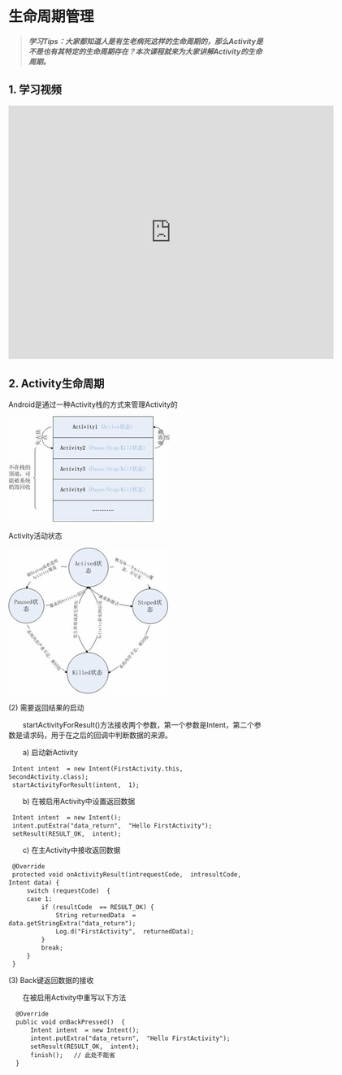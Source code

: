 # 生命周期管理

>##### 学习Tips：大家都知道人是有生老病死这样的生命周期的，那么Activity是不是也有其特定的生命周期存在？本次课程就来为大家讲解Activity的生命周期。

## 1. 学习视频

<iframe frameborder="0" width="640" height="498" src="https://v.qq.com/iframe/player.html?vid=z0180bhmznp&tiny=0&auto=0" allowfullscreen></iframe>

## 2. Activity生命周期

Android是通过一种Activity栈的方式来管理Activity的

![activity_stack.png](/images/chapter4/activity_stack.png)
 
 Activity活动状态
 
![activity_status.png](/images/chapter4/activity_status.png)
 
(2) 需要返回结果的启动

　　startActivityForResult()方法接收两个参数，第一个参数是Intent，第二个参数是请求码，用于在之后的回调中判断数据的来源。
  
　　a) 启动新Activity
  
 ```
  Intent intent  = new Intent(FirstActivity.this,  SecondActivity.class); 
  startActivityForResult(intent,  1);
 ```
 
　　b) 在被启用Activity中设置返回数据
 
 ```
  Intent intent  = new Intent(); 
  intent.putExtra("data_return",  "Hello FirstActivity"); 
  setResult(RESULT_OK,  intent);
 ```
 
　　c) 在主Activity中接收返回数据
  
 ```
  @Override 
  protected void onActivityResult(intrequestCode,  intresultCode,  Intent data) { 
      switch (requestCode)  { 
      case 1:   
          if (resultCode  == RESULT_OK) { 
              String returnedData  = data.getStringExtra("data_return"); 
              Log.d("FirstActivity",  returnedData); 
          }   
          break; 
      } 
  }
 ```
 
 (3) Back键返回数据的接收
 
 　　在被启用Activity中重写以下方法
   
```
  @Override 
  public void onBackPressed()  { 
      Intent intent  = new Intent(); 
      intent.putExtra("data_return",  "Hello FirstActivity"); 
      setResult(RESULT_OK,  intent); 
      finish();   // 此处不能省
  }
```